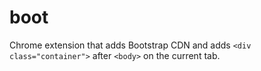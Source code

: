 boot
====

Chrome extension that adds Bootstrap CDN and adds `<div class="container">` after `<body>` on the current tab.
